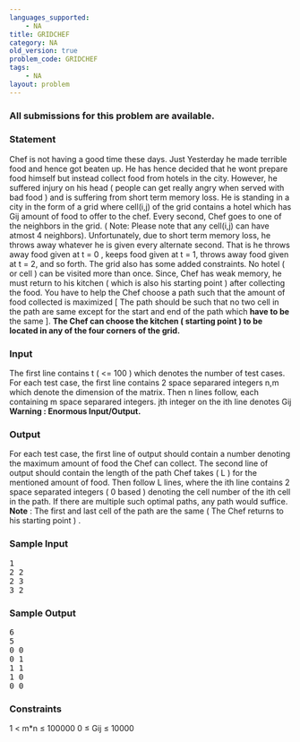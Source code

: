 ```yaml
---
languages_supported:
    - NA
title: GRIDCHEF
category: NA
old_version: true
problem_code: GRIDCHEF
tags:
    - NA
layout: problem
---
```

###  All submissions for this problem are available. 

###  Statement 

Chef is not having a good time these days. Just Yesterday he made terrible food and hence got beaten up. He has hence decided that he wont prepare food himself but instead collect food from hotels in the city. 
However, he suffered injury on his head ( people can get really angry when served with bad food ) and is suffering from short term memory loss. He is standing in a city in the form of a grid where cell(i,j) of the grid contains a hotel which has Gij amount of food to offer to the chef. Every second, Chef goes to one of the neighbors in the grid. ( Note: Please note that any cell(i,j) can have atmost 4 neighbors). 
Unfortunately, due to short term memory loss, he throws away whatever he is given every alternate second. That is he throws away food given at t = 0 , keeps food given at t = 1, throws away food given at t = 2, and so forth. 
The grid also has some added constraints. No hotel ( or cell ) can be visited more than once. Since, Chef has weak memory, he must return to his kitchen ( which is also his starting point ) after collecting the food. 
You have to help the Chef choose a path such that the amount of food collected is maximized \[ The path should be such that no two cell in the path are same except for the start and end of the path which **have to be** the same \]. 
 **The Chef can choose the kitchen ( starting point ) to be located in any of the four corners of the grid.**

###  Input 

The first line contains t ( &lt;= 100 ) which denotes the number of test cases. For each test case, the first line contains 2 space separared integers n,m which denote the dimension of the matrix. Then n lines follow, each containing m space separared integers. jth integer on the ith line denotes Gij 
 **Warning : Enormous Input/Output.**

###  Output 

For each test case, the first line of output should contain a number denoting the maximum amount of food the Chef can collect. The second line of output should contain the length of the path Chef takes ( L ) for the mentioned amount of food. Then follow L lines, where the ith line contains 2 space separated integers ( 0 based ) denoting the cell number of the ith cell in the path. 
If there are multiple such optimal paths, any path would suffice. 
**Note** : The first and last cell of the path are the same ( The Chef returns to his starting point ) .

###  Sample Input 


<pre>
1 
2 2
2 3
3 2
</pre>
###  Sample Output 


<pre>
6
5
0 0 
0 1
1 1 
1 0
0 0
</pre>
###  Constraints 

1 &lt; m\*n ≤ 100000 
0 ≤ Gij ≤ 10000
